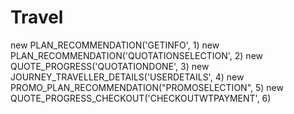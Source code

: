 # Travel
new PLAN_RECOMMENDATION('GETINFO', 1)
new PLAN_RECOMMENDATION('QUOTATIONSELECTION', 2)
new QUOTE_PROGRESS('QUOTATIONDONE', 3)
new JOURNEY_TRAVELLER_DETAILS('USERDETAILS', 4)
new PROMO_PLAN_RECOMMENDATION("PROMOSELECTION", 5)
new QUOTE_PROGRESS_CHECKOUT('CHECKOUTWTPAYMENT', 6)

